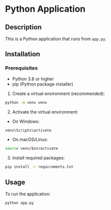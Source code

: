 # Python Application

## Description

This is a Python application that runs from `app.py`.

## Installation

### Prerequisites

- Python 3.8 or higher
- pip (Python package installer)

1. Create a virtual environment (recommended):

```bash
python -m venv venv
```

2. Activate the virtual environment:

- On Windows:

```bash
venv\Scripts\activate
```

- On macOS/Linux:

```bash
source venv/bin/activate
```

3. Install required packages:

```bash
pip install -r requirements.txt
```

## Usage

To run the application:

```bash
python app.py
```
